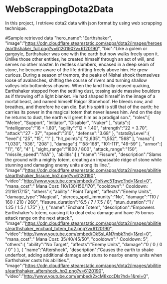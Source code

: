 # WebScrappingDota2Data
In this project, I retrieve dota2 data with json format by using web scrapping technique.

#Sample retrieved data
"hero_name":"Earthshaker",
      "image":"https://cdn.cloudflare.steamstatic.com/apps/dota2/images/heroes/earthshaker_full.png?v=6120190?v=6120190",
      "bio":"Like a golem or gargoyle, Earthshaker was one with the earth but now walks freely upon it. Unlike those other entities, he created himself through an act of will, and serves no other master. In restless slumbers, encased in a deep seam of stone, he became aware of the life drifting freely above him. He grew curious. During a season of tremors, the peaks of Nishai shook themselves loose of avalanches, shifting the course of rivers and turning shallow valleys into bottomless chasms. When the land finally ceased quaking, Earthshaker stepped from the settling dust, tossing aside massive boulders as if throwing off a light blanket. He had shaped himself in the image of a mortal beast, and named himself Raigor Stonehoof. He bleeds now, and breathes, and therefore he can die. But his spirit is still that of the earth; he carries its power in the magical totem that never leaves him. And on the day he returns to dust, the earth will greet him as a prodigal son.",
      "roles":[
         "Melee",
         "Support",
         "Initiator",
         "Disabler",
         "Nuker"
      ],
      "stats":{
         "intelligence":"16 + 1.80",
         "agility":"12 + 1.40",
         "strength":"22 + 3.70",
         "attack":"27 - 37",
         "speed":"310",
         "defense":"3.68"
      },
      "statsByLevel":{
         "level":[
            "25",
            "15",
            "1"
         ],
         "hit_points":[
            "2,635",
            "1,552",
            "568"
         ],
         "mana":[
            "1,030",
            "536",
            "208"
         ],
         "damage":[
            "158-168",
            "101-111",
            "49-59"
         ],
         "armor":[
            "11",
            "6",
            "4"
         ],
         "sight_range":"1800 / 800",
         "attack_range":"150",
         "missile_speed":"N/A"
      },
      "abilitis":[
         {
            "name":"Fissure",
            "description":"Slams the ground with a mighty totem, creating an impassable ridge of stone while stunning and damaging enemy units along its line.",
            "image":"https://cdn.cloudflare.steamstatic.com/apps/dota2/images/abilities/earthshaker_fissure_hp2.png?v=6120190",
            "video":"http://www.youtube.com/embed/vTbNwc5Tqwc?hd=1&rel=0",
            "mana_cost":" Mana Cost: 110/130/150/170",
            "cooldown":" Cooldown: 21/19/17/15",
            "others":{
               "ability":"Point Target",
               "affects":"Enemy Units",
               "damage_type":"Magical",
               "pierces_spell_immunity":"No",
               "damage":"110 / 160 / 210 / 260",
               "fissure_duration":"6.5 / 7 / 7.5 / 8",
               "stun_duration":"1 / 1.25 / 1.5 / 1.75"
            }
         },
         {
            "name":"Enchant Totem",
            "description":"Empowers Earthshaker's totem, causing it to deal extra damage and have 75 bonus attack range on the next attack.",
            "image":"https://cdn.cloudflare.steamstatic.com/apps/dota2/images/abilities/earthshaker_enchant_totem_hp2.png?v=6120190",
            "video":"http://www.youtube.com/embed/OkSsLAN7mbk?hd=1&rel=0",
            "mana_cost":" Mana Cost: 35/40/45/50",
            "cooldown":" Cooldown: 5",
            "others":{
               "ability":"No Target",
               "affects":"Enemy Units",
               "damage":"0 / 0 / 0 / 0"
            }
         },
         {
            "name":"Aftershock",
            "description":"Causes the earth to shake underfoot, adding additional damage and stuns to nearby enemy units when Earthshaker casts his abilities.",
            "image":"https://cdn.cloudflare.steamstatic.com/apps/dota2/images/abilities/earthshaker_aftershock_hp2.png?v=6120190",
            "video":"http://www.youtube.com/embed/2xcM8xccDIs?hd=1&rel=0",

